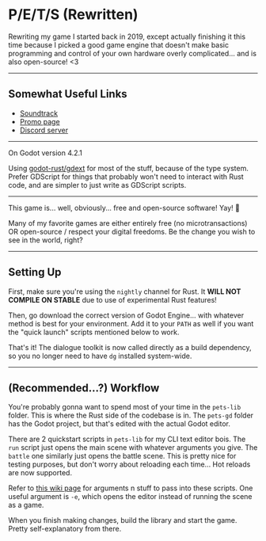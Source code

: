 # P/E/T/S (Rewritten)

Rewriting my game I started back in 2019, except actually finishing it this time
because I picked a good game engine that doesn't make basic programming and
control of your own hardware overly complicated... and is also open-source! <3

---

## Somewhat Useful Links

- [Soundtrack](https://www.youtube.com/playlist?list=PLxLRTqK8yZMO14zFG12650hGkPOZYV_2p)
- [Promo page](https://sparklet.org/pets)
- [Discord server](https://discord.gg/xEWa6Kwcad)

---

On Godot version 4.2.1

Using [godot-rust/gdext](https://github.com/godot-rust/gdextension) for most of
the stuff, because of the type system. Prefer GDScript for things that probably
won't need to interact with Rust code, and are simpler to just write as GDScript
scripts.

---

This game is... well, obviously... free and open-source software! Yay! 🎉

Many of my favorite games are either entirely free (no microtransactions) OR
open-source / respect your digital freedoms. Be the change you wish to see in
the world, right?

---

## Setting Up

First, make sure you're using the `nightly` channel for Rust. It **WILL NOT
COMPILE ON STABLE** due to use of experimental Rust features!

Then, go download the correct version of Godot Engine... with whatever method is
best for your environment. Add it to your `PATH` as well if you want the "quick
launch" scripts mentioned below to work.

That's it! The dialogue toolkit is now called directly as a build dependency, so
you no longer need to have `dg` installed system-wide.

---

## (Recommended...?) Workflow

You're probably gonna want to spend most of your time in the `pets-lib` folder.
This is where the Rust side of the codebase is in. The `pets-gd` folder has the
Godot project, but that's edited with the actual Godot editor.

There are 2 quickstart scripts in `pets-lib` for my CLI text editor bois. The
`run` script just opens the main scene with whatever arguments you give. The
`battle` one similarly just opens the battle scene. This is pretty nice for
testing purposes, but don't worry about reloading each time... Hot reloads are
now supported.

Refer to
[this wiki page](https://docs.godotengine.org/en/stable/tutorials/editor/command_line_tutorial.html)
for arguments n stuff to pass into these scripts. One useful argument is `-e`,
which opens the editor instead of running the scene as a game.

When you finish making changes, build the library and start the game. Pretty
self-explanatory from there.
